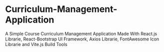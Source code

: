 # Curriculum-Management-Application
A Simple Course Curriculum Management Application Made With React.js Librarie, React-Bootstrap UI Framework, Axios Librarie, FontAwesome Icon Librarie and Vite.js Build Tools
